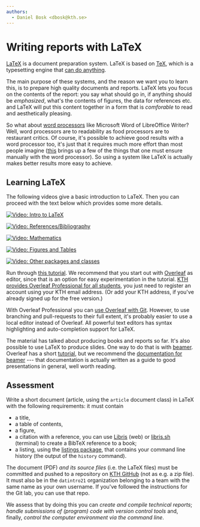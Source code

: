 ```yaml
---
authors:
  - Daniel Bosk <dbosk@kth.se>
---
```


# Writing reports with LaTeX

[LaTeX][latex] is a document preparation system. LaTeX is based on [TeX][tex], 
which is a typesetting engine that [can do anything][tex-showcase].

[latex]: https://en.wikipedia.org/wiki/LaTeX
[tex]: https://en.wikipedia.org/wiki/TeX
[tex-showcase]: https://www.tug.org/texshowcase/

The main purpose of these systems, and the reason we want you to learn this, is 
to prepare high quality documents and reports. LaTeX lets you focus on the 
contents of the report: you say what should go in, if anything should be 
*emphasized*, what's the contents of figures, the data for references etc. and 
LaTeX will put this content together in a form that is *comforable* to read and 
aesthetically pleasing.

So what about [word processors][word-processor] like Microsoft Word of 
LibreOffice Writer? Well, word processors are to readability as food processors 
are to restaurant critics. Of course, it's possible to achieve good results 
with a word processor too, it's just that it requires much more effort than 
most people imagine ([this][memdesign] brings up a few of the things that one 
must ensure manually with the word processor). So using a system like LaTeX is 
actually makes better results more easy to achieve.

[word-processor]: https://en.wikipedia.org/wiki/Word_processor
[memdesign]: http://tug.ctan.org/info/memdesign/memdesign.pdf


## Learning LaTeX

The following videos give a basic introduction to LaTeX. Then you can proceed 
with the text below which provides some more details.

[![Video: Intro to LaTeX][intropic]][introvid]

[![Video: References/Bibliography][bibpic]][bibvid]

[![Video: Mathematics][mathpic]][mathvid]

[![Video: Figures and Tables][figpic]][figvid]

[![Video: Other packages and classes][otherpic]][othervid]

[intropic]: https://img.youtube.com/vi/7rWdpflo3UE/default.jpg
[introvid]: https://eu.feedbackfruits.com/courses/activity-course/c5ee7be4-e53f-4ebc-ae43-84c46b97860e

[bibpic]: https://img.youtube.com/vi/L5zsBee7FxA/default.jpg
[bibvid]: https://eu.feedbackfruits.com/courses/activity-course/2b012cee-db36-4a81-8fbd-d39a48491aec

[mathpic]: https://img.youtube.com/vi/yguF69QPb84/default.jpg
[mathvid]: https://eu.feedbackfruits.com/courses/activity-course/40c16b4f-4c2b-453f-b318-3cb628fc647f

[figpic]: https://img.youtube.com/vi/aUlahJTEG7I/default.jpg
[figvid]: https://eu.feedbackfruits.com/courses/activity-course/920200f2-157e-4a53-ac4c-2d8d30a5012e

[otherpic]: https://img.youtube.com/vi/QiE_0NFc1wg/default.jpg
[othervid]: https://eu.feedbackfruits.com/courses/activity-course/860d65cb-d17d-4dca-b970-5f4b7cfbf711

Run through [this tutorial][learnlatex]. We recommend that you start out with 
[Overleaf][overleaf] as editor, since that is an option for easy 
experimentation in the tutorial. [KTH provides Overleaf Professional for all 
students][overleaf-kth], you just need to register an account using your KTH 
email address. (Or add your KTH address, if you've already signed up for the 
free version.)

[learnlatex]: https://learnlatex.org
[overleaf]: https://overleaf.com
[overleaf-kth]: https://www.overleaf.com/edu/kth

With Overleaf Professional you can [use Overleaf with Git][overleaf-git]. 
However, to use branching and pull-requests to their full extent, it's probably 
easier to use a local editor instead of Overleaf. All powerful text editors has 
syntax highlighting and auto-completion support for LaTeX.

[overleaf-git]: https://www.overleaf.com/learn/how-to/How_do_I_connect_an_Overleaf_project_with_a_repo_on_GitHub,_GitLab_or_BitBucket%3F

The material has talked about producing books and reports so far. It's also 
possible to use LaTeX to produce slides. One way to do that is with 
[beamer][beamer]. Overleaf has a short [tutorial][overleaf-beamer], but we 
recommend the [documentation for beamer][beamerguide] --- that documentation is 
actually written as a guide to good presentations in general, well worth 
reading.

[beamer]: https://ctan.org/pkg/beamer
[overleaf-beamer]: https://www.overleaf.com/learn/latex/beamer
[beamerguide]: http://mirrors.ctan.org/macros/latex/contrib/beamer/doc/beameruserguide.pdf


## Assessment

Write a short document (article, using the `article` document class) in LaTeX 
with the following requirements: it must contain

  - a title,
  - a table of contents,
  - a figure,
  - a citation with a reference, you can use [Libris][libris] (web) or 
    [libris.sh][libris.sh] (terminal) to create a BibTeX reference to a book;
  - a listing, using the [listings package][listings], that contains your 
    command line history (the output of the `history` command).

[libris]: https://libris.kb.se
[libris.sh]: https://github.com/dbosk/libris.sh
[listings]: https://ctan.org/pkg/listings

The document (PDF) *and its source files* (i.e. the LaTeX files) must be 
committed and pushed to a repository on [KTH GitHub][github-kth] (not as e.g. a 
zip file). It must also be in the `datintro21` organization belonging to a team 
with the same name as your own username. If you've followed the instructions 
for the Git lab, you can use that repo.

[github-kth]: https://gits-15.sys.kth.se/datintro21
[team-repo-access]: https://docs.github.com/en/github/setting-up-and-managing-organizations-and-teams/managing-team-access-to-an-organization-repository
[repo-transfer]: https://docs.github.com/en/github/administering-a-repository/transferring-a-repository#transferring-a-repository-owned-by-your-user-account

We assess that by doing this you can *create and compile technical reports*; 
*handle submissions of (program) code with version control tools* and, finally, 
*control the computer environment via the command line*.

